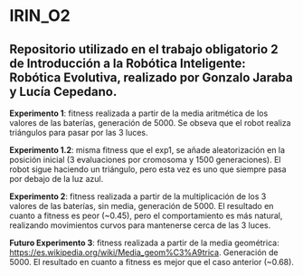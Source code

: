 # IRIN_O2
## Repositorio utilizado en el trabajo obligatorio 2 de Introducción a la Robótica Inteligente: Robótica Evolutiva, realizado por Gonzalo Jaraba y Lucía Cepedano.

**Experimento 1**: fitness realizada a partir de la media aritmética de los valores de las baterías, generación de 5000. Se obseva que el robot realiza triángulos para pasar por las 3 luces. 

**Experimento 1.2**: misma fitness que el exp1, se añade aleatorización en la posición inicial (3 evaluaciones por cromosoma y 1500 generaciones). El robot sigue haciendo un triángulo, pero esta vez es uno que siempre pasa por debajo de la luz azul.

**Experimento 2**: fitness realizada a partir de la multiplicación de los 3 valores de las baterías, sin media, generación de 5000. El resultado en cuanto a fitness es peor (~0.45), pero el comportamiento es más natural, realizando movimientos curvos para mantenerse cerca de las 3 luces.

**Futuro Experimento 3**: fitness realizada a partir de la media geométrica: https://es.wikipedia.org/wiki/Media_geom%C3%A9trica. Generación de 5000. El resultado en cuanto a fitness es mejor que el caso anterior (~0.68).
